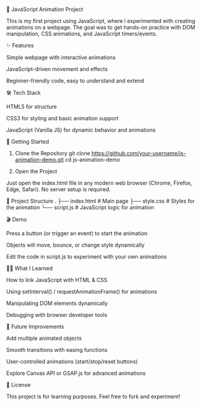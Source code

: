 🎨 JavaScript Animation Project

This is my first project using JavaScript, where I experimented with creating animations on a webpage.
The goal was to get hands-on practice with DOM manipulation, CSS animations, and JavaScript timers/events.

✨ Features

Simple webpage with interactive animations

JavaScript-driven movement and effects

Beginner-friendly code, easy to understand and extend

🛠️ Tech Stack

HTML5 for structure

CSS3 for styling and basic animation support

JavaScript (Vanilla JS) for dynamic behavior and animations

🚀 Getting Started
1. Clone the Repository
git clone https://github.com/your-username/js-animation-demo.git
cd js-animation-demo

2. Open the Project

Just open the index.html file in any modern web browser (Chrome, Firefox, Edge, Safari).
No server setup is required.

📂 Project Structure
.
├── index.html     # Main page
├── style.css      # Styles for the animation
└── script.js      # JavaScript logic for animation

🎬 Demo

Press a button (or trigger an event) to start the animation

Objects will move, bounce, or change style dynamically

Edit the code in script.js to experiment with your own animations

🧑‍💻 What I Learned

How to link JavaScript with HTML & CSS

Using setInterval() / requestAnimationFrame() for animations

Manipulating DOM elements dynamically

Debugging with browser developer tools

🔮 Future Improvements

Add multiple animated objects

Smooth transitions with easing functions

User-controlled animations (start/stop/reset buttons)

Explore Canvas API or GSAP.js for advanced animations

📜 License

This project is for learning purposes. Feel free to fork and experiment!

